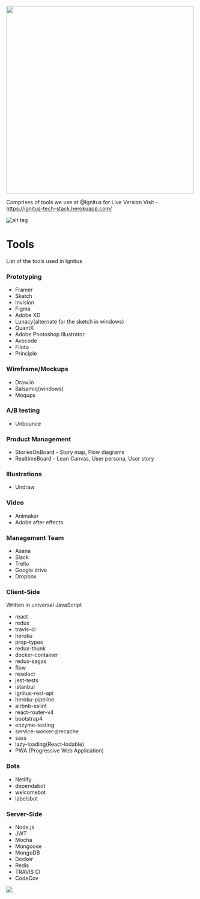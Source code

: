 
<a href="https://github.com/Ignitus/Tools"><img src="https://imgur.com/1pa8uwS.png" width="500"></a>

Comprises of tools we use at @Ignitus for Live Version Visit - https://ignitus-tech-stack.herokuapp.com/

![alt tag](https://github.com/Ignitus/Tools/blob/master/Assets/ignitus-tech.gif)

# Tools
List of the tools used in Ignitus

### Prototyping 
- Framer
- Sketch
- Invision
- Figma
- Adobe XD
- Lunacy(alternate for the sketch in windows)
- QuantX
- Adobe Photoshop Illustrator
- Avocode
- Flinto
- Principle 

### Wireframe/Mockups
- Draw.io
- Balsamiq(windows)
- Moqups

### A/B testing
- Unbounce

### Product Management
- StoriesOnBoard - Story map, Flow diagrams
- RealtimeBoard - Lean Canvas, User persona, User story

### Illustrations
- Undraw

### Video
- Animaker
- Adobe after effects

### Management Team
- Asana
- Slack
- Trello
- Google drive
- Dropbox

### Client-Side
Written in universal JavaScript

- react
- redux
- travis-ci
- heroku
- prop-types
- redux-thunk
- docker-container
- redux-sagas
- flow
- reselect
- jest-tests
- istanbul
- ignitus-rest-api
- heroku-pipeline
- airbnb-eslint
- react-router-v4
- bootstrap4
- enzyme-testing
- service-worker-precache
- sass
- lazy-loading(React-lodable)
- PWA (Progressive Web Application)

### Bots
- Netlify
- dependabot
- welcomebot
- labelsbot

### Server-Side
- Node.js
- JWT
- Mocha
- Mongoose
- MongoDB
- Docker
- Redis
- TRAVIS CI
- CodeCov

![](https://github.com/Ignitus/Tools/blob/master/Techstack.png)
